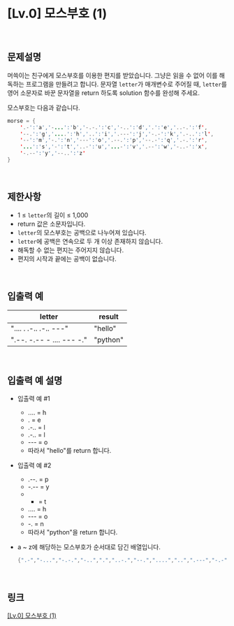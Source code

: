 # [Lv.0] 모스부호 (1)

<br>

## 문제설명
머쓱이는 친구에게 모스부호를 이용한 편지를 받았습니다. 그냥은 읽을 수 없어 이를 해독하는 프로그램을 만들려고 합니다. 문자열 `letter`가 매개변수로 주어질 때, `letter`를 영어 소문자로 바꾼 문자열을 return 하도록 solution 함수를 완성해 주세요.

모스부호는 다음과 같습니다.

```java
morse = {
    '.-':'a','-...':'b','-.-.':'c','-..':'d','.':'e','..-.':'f',
    '--.':'g','....':'h','..':'i','.---':'j','-.-':'k','.-..':'l',
    '--':'m','-.':'n','---':'o','.--.':'p','--.-':'q','.-.':'r',
    '...':'s','-':'t','..-':'u','...-':'v','.--':'w','-..-':'x',
    '-.--':'y','--..':'z'
}
```

<br>

## 제한사항
- 1 ≤ `letter`의 길이 ≤ 1,000
- return 값은 소문자입니다.
- `letter`의 모스부호는 공백으로 나누어져 있습니다.
- `letter`에 공백은 연속으로 두 개 이상 존재하지 않습니다.
- 해독할 수 없는 편지는 주어지지 않습니다.
- 편지의 시작과 끝에는 공백이 없습니다.

<br>

## 입출력 예
| letter | result |
|---|---|
| ".... . .-.. .-.. ---" | "hello" |
| ".--. -.-- - .... --- -." | "python" |

<br>

## 입출력 예 설명
- 입출력 예 #1
    - .... = h
    - . = e
    - .-.. = l
    - .-.. = l
    - --- = o
    - 따라서 "hello"를 return 합니다.

- 입출력 예 #2
    - .--. = p
    - -.-- = y
    - - = t
    - .... = h
    - --- = o
    - -. = n
    - 따라서 "python"을 return 합니다.

- a ~ z에 해당하는 모스부호가 순서대로 담긴 배열입니다.
    ```java
    {".-","-...","-.-.","-..",".","..-.","--.","....","..",".---","-.-",".-..","--","-.","---",".--.","--.-",".-.","...","-","..-","...-",".--","-..-","-.--","--.."}
    ```

<br>

## 링크
[[Lv.0] 모스부호 (1)](https://school.programmers.co.kr/learn/courses/30/lessons/120838)
